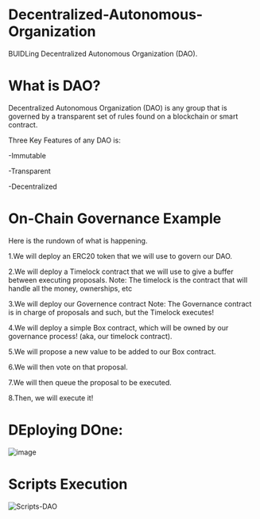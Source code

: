 # Decentralized-Autonomous-Organization
BUIDLing Decentralized Autonomous Organization (DAO).


# What is DAO?

Decentralized Autonomous Organization (DAO) is any group that is governed by a transparent set of rules found on a blockchain or smart contract.

Three Key Features of any DAO is:

-Immutable

-Transparent

-Decentralized

# On-Chain Governance Example
Here is the rundown of what is happening.

1.We will deploy an ERC20 token that we will use to govern our DAO.

2.We will deploy a Timelock contract that we will use to give a buffer between executing proposals.
Note: The timelock is the contract that will handle all the money, ownerships, etc

3.We will deploy our Governence contract
Note: The Governance contract is in charge of proposals and such, but the Timelock executes!

4.We will deploy a simple Box contract, which will be owned by our governance process! (aka, our timelock contract).

5.We will propose a new value to be added to our Box contract.

6.We will then vote on that proposal.

7.We will then queue the proposal to be executed.

8.Then, we will execute it!

# DEploying DOne:

![image](https://user-images.githubusercontent.com/79459872/197892819-f1b17b12-e0b8-4a1d-9a10-5ca4d5fa39fd.png)

# Scripts Execution

![Scripts-DAO](https://user-images.githubusercontent.com/79459872/198010329-e9691a91-7245-4451-8e76-13837f0ddaeb.png)

